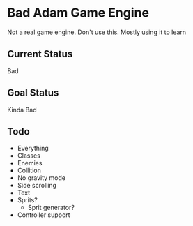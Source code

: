 # Bad Adam Game Engine

Not a real game engine. Don't use this. Mostly using it to learn

## Current Status
Bad

## Goal Status
Kinda Bad

## Todo
- Everything
- Classes
- Enemies
- Collition
- No gravity mode
- Side scrolling
- Text
- Sprits?
    - Sprit generator?
- Controller support
